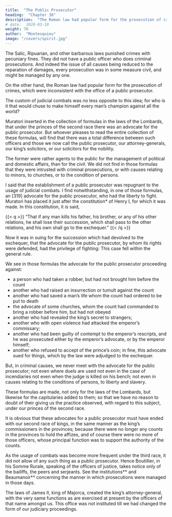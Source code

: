 ```yaml
---
title:  "The Public Prosecutor"
heading:  "Chapter 36"
description:  "The Roman law had popular form for the prosecution of crimes, which were inconsistent with the office of a public prosecutor"
# date:  2020-03-10
weight: 78
author:  "Montesquieu"
image: "/covers/spirit.jpg"
---
```



The Salic, Ripuarian, and other barbarous laws punished crimes with pecuniary fines. They did not have a public officer who does criminal prosecutions. And indeed the issue of all causes being reduced to the reparation of damages, every prosecution was in some measure civil, and might be managed by any one. 

On the other hand, the Roman law had popular form for the prosecution of crimes, which were inconsistent with the office of a public prosecutor.

The custom of judicial combats was no less opposite to this idea; for who is it that would chuse to make himself every man’s champion against all the world?

Muratori inserted in the collection of formulas in the laws of the Lombards, that under the princes of the second race there was an advocate for the public prosecutor. But whoever pleases to read the entire collection of these formulas, will find that there was a total difference between such officers and those we now call the public prosecutor, our attorney-generals, our king’s solicitors, or our solicitors for the nobility. 

The former were rather agents to the public for the management of political and domestic affairs, than for the civil. We did not find in those formulas that they were intrusted with criminal prosecutions, or with causes relating to minors, to churches, or to the condition of persons.

I said that the establishment of a public prosecutor was repugnant to the usage of judicial combats. I find notwithstanding, in one of those formulas, an [319] advocate for the public prosecutor, who had the liberty to fight. Muratori has placed it just after the constitution* of Henry I, for which it was made. In this constitution, it is said, 


{{< q >}}
“That if any man kills his father, his brother, or any of his other relations, he shall lose their succession, which shall pass to the other relations, and his own shall go to the exchequer.” 
{{< /q >}}


Now it was in suing for the succession which had devolved to the exchequer, that the advocate for the public prosecutor, by whom its rights were defended, had the privilege of fighting:  This case fell within the general rule.

We see in those formulas the advocate for the public prosecutor proceeding against: 
- a person who had taken a robber, but had not brought him before the count
- another who had raised an insurrection or tumult against the count
- another who had saved a man’s life whom the count had ordered to be put to death
- the advocate of some churches, whom the count had commanded to bring a robber before him, but had not obeyed
- another who had revealed the king’s secret to strangers; 
- another who with open violence had attacked the emperor’s commissary; 
- another who had been guilty of contempt to the emperor’s rescripts, and he was prosecuted either by the emperor’s advocate, or by the emperor himself; 
- another who refused to accept of the prince’s coin; in fine, this advocate sued for things, which by the law were adjudged to the exchequer.

But, in criminal causes, we never meet with the advocate for the public prosecutor; not even where duels are used not even in the case of incendiaries not even when the judge is killed on his bench; not even in causes relating to the conditions of persons, to liberty and slavery.

These formulas are made, not only for the laws of the Lombards, but likewise for the capitularies added to them; so that we have no reason to doubt of their giving us the practice observed, with regard to this subject, under our princes of the second race.

It is obvious that these advocates for a public prosecutor must have ended with our second race of kings, in the same manner as the king’s commissioners in the provinces; because there were no longer any counts in the provinces to hold the affizes, and of course there were no more of those officers, whose principal function was to support the authority of the counts.

As the usage of combats was become more frequent under the third race, it did not allow of any such thing as a public prosecutor. Hence Boutillier, in his Somme Rurale, speaking of the officers of justice, takes notice only of the bailiffs, the peers and serjeants. See the institutions** and Beaumanoir†† concerning the manner in which prosecutions were managed in those days.

The laws of James II, king of Majorca, created the king’s attorney-general, with the  very same functions as are exercised at present by the officers of that name amongst us. This office was not instituted till we had changed the form of our judiciary proceedings.
